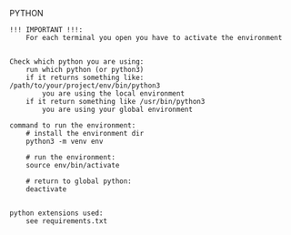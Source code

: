 PYTHON

    !!! IMPORTANT !!!:
        For each terminal you open you have to activate the environment


    Check which python you are using:
        run which python (or python3)
        if it returns something like: /path/to/your/project/env/bin/python3
            you are using the local environment
        if it return something like /usr/bin/python3
            you are using your global environment

    command to run the environment:
        # install the environment dir
        python3 -m venv env

        # run the environment:
        source env/bin/activate

        # return to global python:
        deactivate


    python extensions used:
        see requirements.txt

